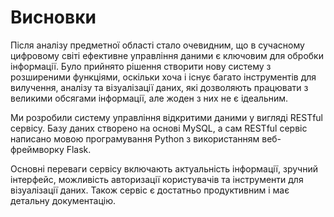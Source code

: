 # Висновки

Після аналізу предметної області стало очевидним, що в сучасному цифровому світі ефективне управління даними є ключовим для обробки інформації. Було прийнято рішення створити нову систему з розширеними функціями, оскільки хоча і існує багато інструментів для вилучення, аналізу та візуалізації даних, які дозволяють працювати з великими обсягами інформації, але жоден з них не є ідеальним.

Ми розробили систему управління відкритими даними у вигляді RESTful сервісу. Базу даних створено на основі MySQL, а сам RESTful сервіс написано мовою програмування Python з використанням веб-фреймворку Flask.

Основні переваги сервісу включають актуальність інформації, зручний інтерфейс, можливість авторизації користувачів та інструменти для візуалізації даних. Також сервіс є достатньо продуктивним і має детальну документацію.
